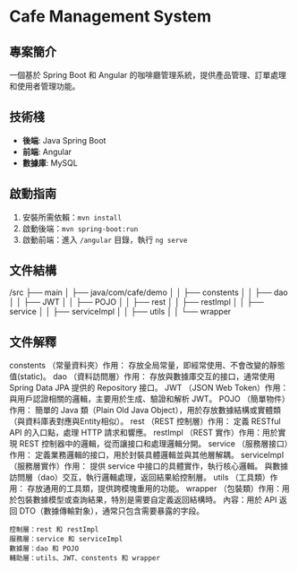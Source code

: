 # Cafe Management System

## 專案簡介
一個基於 Spring Boot 和 Angular 的咖啡廳管理系統，提供產品管理、訂單處理和使用者管理功能。

## 技術棧
- **後端**: Java Spring Boot
- **前端**: Angular
- **數據庫**: MySQL

## 啟動指南
1. 安裝所需依賴：`mvn install`
2. 啟動後端：`mvn spring-boot:run`
3. 啟動前端：進入 `/angular` 目錄，執行 `ng serve`

## 文件結構
/src 
├── main 
│ 
├── java/com/cafe/demo
│ 
│ 
├── constents 
│ 
│ 
├── dao 
│ 
│ 
├── JWT 
│ 
│ 
├── POJO 
│ 
│ 
├── rest 
│ 
│ 
├── restImpl 
│ 
│ 
├── service 
│ 
│ 
├── serviceImpl 
│ 
│ 
├── utils 
│ 
│ 
└── wrapper

## 文件解釋
  constents （常量資料夾）作用： 存放全局常量，即經常使用、不會改變的靜態值(static)。
  dao （資料訪問層）作用： 存放與數據庫交互的接口，通常使用 Spring Data JPA 提供的 Repository 接口。
  JWT （JSON Web Token）作用： 與用戶認證相關的邏輯，主要用於生成、驗證和解析 JWT。
  POJO （簡單物件）作用： 簡單的 Java 類（Plain Old Java Object），用於存放數據結構或實體類（與資料庫表對應與Entity相似）。
  rest （REST 控制層）作用： 定義 RESTful API 的入口點，處理 HTTP 請求和響應。
  restImpl （REST 實作）作用：用於實現 REST 控制器中的邏輯，從而讓接口和處理邏輯分開。
  service （服務層接口）作用： 定義業務邏輯的接口，用於封裝具體邏輯並與其他層解耦。
  serviceImpl （服務層實作）作用： 提供 service 中接口的具體實作，執行核心邏輯。
  與數據訪問層（dao）交互，執行邏輯處理，返回結果給控制層。
  utils （工具類）作用： 存放通用的工具類，提供跨模塊重用的功能。
  wrapper （包裝類）作用：用於包裝數據模型或查詢結果，特別是需要自定義返回結構時。
  內容：用於 API 返回 DTO（數據傳輸對象），通常只包含需要暴露的字段。

    控制層：rest 和 restImpl
    服務層：service 和 serviceImpl
    數據層：dao 和 POJO
    輔助層：utils、JWT、constents 和 wrapper

